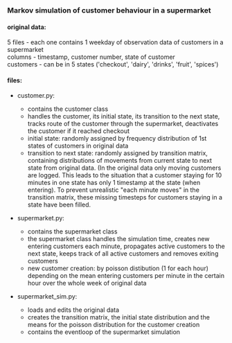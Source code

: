 ### Markov simulation of customer behaviour in a supermarket

#### original data: 
5 files - each one contains 1 weekday of observation data of customers in a supermarket  
columns - timestamp, customer number, state of customer  
customers - can be in 5 states ('checkout', 'dairy', 'drinks', 'fruit', 'spices')  

#### files:
- customer.py: 
    - contains the customer class
    - handles the customer, its initial state, its transition to the next state, 
    tracks route of the customer through the supermarket, deactivates the customer if it reached checkout
    - initial state: randomly assigned by frequency distribution of 1st states of customers in original data
    - transition to next state: randomly assigned by transition matrix, containing distributions of movements from 
    current state to next state from original data. (In the original data only moving customers are logged. This
    leads to the situation that a customer staying for 10 minutes in one state has only 1 timestamp at 
    the state (when entering). To prevent unrealistic "each minute moves" in the transition matrix, these missing timesteps
    for customers staying in a state have been filled.

- supermarket.py: 
    - contains the supermarket class
    - the supermarket class handles the simulation time, creates new entering customers each minute, 
    propagates active customers to the next state, keeps track of all active customers and removes exiting customers
    - new customer creation: by poisson distibution (1 for each hour) depending on the mean entering customers 
    per minute in the certain hour over the whole week of original data

- supermarket_sim.py: 
    - loads and edits the original data
    - creates the transition matrix, the initial state distribution and the means for the poisson distribution
    for the customer creation
    - contains the eventloop of the supermarket simulation

